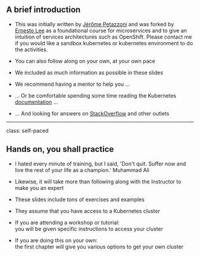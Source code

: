 ## A brief introduction

- This was initially written by [Jérôme Petazzoni](https://twitter.com/jpetazzo) and was forked by [Ernesto Lee](http://www.LearningVoyage.com) as a foundational course for microservices and to give an intuition of services architectures such as OpenShift.  Please contact me if you would like a sandbox kubernetes or kubernetes environment to do the activities.
  
- You can also follow along on your own, at your own pace

- We included as much information as possible in these slides

- We recommend having a mentor to help you ...

- ... Or be comfortable spending some time reading the Kubernetes [documentation](https://kubernetes.io/docs/) ...

- ... And looking for answers on [StackOverflow](http://stackoverflow.com/questions/tagged/kubernetes) and other outlets

---

class: self-paced

## Hands on, you shall practice

- I hated every minute of training, but I said, 'Don't quit. Suffer now and live the rest of your life as a champion.' Muhammad Ali

- Likewise, it will take more than following along with the Instructor
  to make you an expert

- These slides include *tons* of exercises and examples

- They assume that you have access to a Kubernetes cluster

- If you are attending a workshop or tutorial:
  <br/>you will be given specific instructions to access your cluster

- If you are doing this on your own:
  <br/>the first chapter will give you various options to get your own cluster
